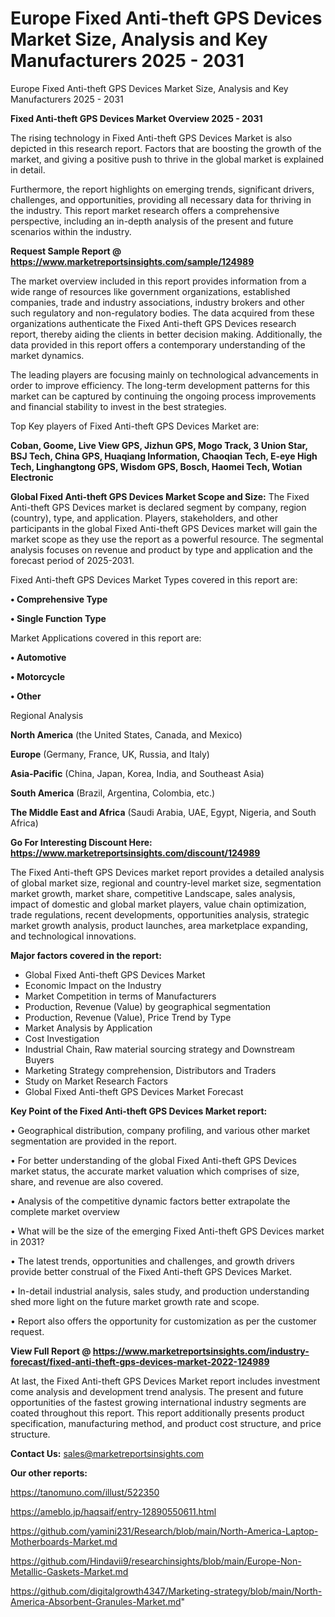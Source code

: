 # Europe Fixed Anti-theft GPS Devices Market Size, Analysis and Key Manufacturers 2025 - 2031
Europe Fixed Anti-theft GPS Devices Market Size, Analysis and Key Manufacturers 2025 - 2031

<Strong> Fixed Anti-theft GPS Devices Market Overview 2025 - 2031</strong>

The rising technology in Fixed Anti-theft GPS Devices Market is also depicted in this research report. Factors that are boosting the growth of the market, and giving a positive push to thrive in the global market is explained in detail.

Furthermore, the report highlights on emerging trends, significant drivers, challenges, and opportunities, providing all necessary data for thriving in the industry. This report market research offers a comprehensive perspective, including an in-depth analysis of the present and future scenarios within the industry.

<strong>Request Sample Report @ <a href=https://www.marketreportsinsights.com/sample/124989>https://www.marketreportsinsights.com/sample/124989</a></strong>

The market overview included in this report provides information from a wide range of resources like government organizations, established companies, trade and industry associations, industry brokers and other such regulatory and non-regulatory bodies. The data acquired from these organizations authenticate the Fixed Anti-theft GPS Devices research report, thereby aiding the clients in better decision making. Additionally, the data provided in this report offers a contemporary understanding of the market dynamics.

The leading players are focusing mainly on technological advancements in order to improve efficiency. The long-term development patterns for this market can be captured by continuing the ongoing process improvements and financial stability to invest in the best strategies.

Top Key players of Fixed Anti-theft GPS Devices Market are:

<strong>Coban, Goome, Live View GPS, Jizhun GPS, Mogo Track, 3 Union Star, BSJ Tech, China GPS, Huaqiang Information, Chaoqian Tech, E-eye High Tech, Linghangtong GPS, Wisdom GPS, Bosch, Haomei Tech, Wotian Electronic</strong>

<strong><b>Global Fixed Anti-theft GPS Devices Market Scope and Size:</b></strong>
The Fixed Anti-theft GPS Devices market is declared segment by company, region (country), type, and application. Players, stakeholders, and other participants in the global Fixed Anti-theft GPS Devices market will gain the market scope as they use the report as a powerful resource. The segmental analysis focuses on revenue and product by type and application and the forecast period of 2025-2031.

Fixed Anti-theft GPS Devices Market Types covered in this report are:

<strong>• Comprehensive Type

• Single Function Type</strong>

Market Applications covered in this report are:

<strong>• Automotive

• Motorcycle

• Other</strong> 

Regional Analysis

<strong>North America</strong> (the United States, Canada, and Mexico)

<strong>Europe</strong> (Germany, France, UK, Russia, and Italy)

<strong>Asia-Pacific</strong> (China, Japan, Korea, India, and Southeast Asia)

<strong>South America</strong> (Brazil, Argentina, Colombia, etc.)

<strong>The Middle East and Africa</strong> (Saudi Arabia, UAE, Egypt, Nigeria, and South Africa)

<strong>Go For Interesting Discount Here: <a href=https://www.marketreportsinsights.com/discount/124989>https://www.marketreportsinsights.com/discount/124989</a></strong>

The Fixed Anti-theft GPS Devices market report provides a detailed analysis of global market size, regional and country-level market size, segmentation market growth, market share, competitive Landscape, sales analysis, impact of domestic and global market players, value chain optimization, trade regulations, recent developments, opportunities analysis, strategic market growth analysis, product launches, area marketplace expanding, and technological innovations.

<strong><b>Major factors covered in the report:</b></strong>
<ul>
  <li>Global Fixed Anti-theft GPS Devices Market </li>
  <li>Economic Impact on the Industry</li>
  <li>Market Competition in terms of Manufacturers</li>
  <li>Production, Revenue (Value) by geographical segmentation</li>
  <li>Production, Revenue (Value), Price Trend by Type</li>
  <li>Market Analysis by Application</li>
  <li>Cost Investigation</li>
  <li>Industrial Chain, Raw material sourcing strategy and Downstream Buyers</li>
  <li>Marketing Strategy comprehension, Distributors and Traders</li>
  <li>Study on Market Research Factors</li>
  <li>Global Fixed Anti-theft GPS Devices Market Forecast</li>
</ul>

<strong><b>Key Point of the Fixed Anti-theft GPS Devices Market report:</b></strong>

• Geographical distribution, company profiling, and various other market segmentation are provided in the report.

• For better understanding of the global Fixed Anti-theft GPS Devices market status, the accurate market valuation which comprises of size, share, and revenue are also covered.

• Analysis of the competitive dynamic factors better extrapolate the complete market overview

• What will be the size of the emerging Fixed Anti-theft GPS Devices market in 2031?

• The latest trends, opportunities and challenges, and growth drivers provide better construal of the Fixed Anti-theft GPS Devices Market.

• In-detail industrial analysis, sales study, and production understanding shed more light on the future market growth rate and scope.

• Report also offers the opportunity for customization as per the customer request.

<strong><b>View Full Report @ <a href=https://www.marketreportsinsights.com/industry-forecast/fixed-anti-theft-gps-devices-market-2022-124989>https://www.marketreportsinsights.com/industry-forecast/fixed-anti-theft-gps-devices-market-2022-124989</a></b></strong>


At last, the Fixed Anti-theft GPS Devices Market report includes investment come analysis and development trend analysis. The present and future opportunities of the fastest growing international industry segments are coated throughout this report. This report additionally presents product specification, manufacturing method, and product cost structure, and price structure.

<strong>Contact Us:</strong>
sales@marketreportsinsights.com

<strong>Our other reports:</strong>

<a href=https://tanomuno.com/illust/522350>https://tanomuno.com/illust/522350</a>

<a href=https://ameblo.jp/haqsaif/entry-12890550611.html>https://ameblo.jp/haqsaif/entry-12890550611.html</a>

<a href=https://github.com/yamini231/Research/blob/main/North-America-Laptop-Motherboards-Market.md>https://github.com/yamini231/Research/blob/main/North-America-Laptop-Motherboards-Market.md</a>

<a href=https://github.com/Hindavii9/researchinsights/blob/main/Europe-Non-Metallic-Gaskets-Market.md>https://github.com/Hindavii9/researchinsights/blob/main/Europe-Non-Metallic-Gaskets-Market.md</a>

<a href=https://github.com/digitalgrowth4347/Marketing-strategy/blob/main/North-America-Absorbent-Granules-Market.md>https://github.com/digitalgrowth4347/Marketing-strategy/blob/main/North-America-Absorbent-Granules-Market.md</a>"
